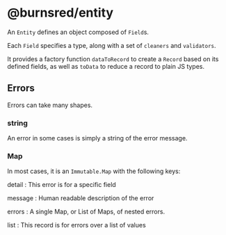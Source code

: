 # @burnsred/entity

An `Entity` defines an object composed of `Field`s.

Each `Field` specifies a type, along with a set of `cleaners` and `validators`.

It provides a factory function `dataToRecord` to create a `Record` based on its defined fields, as well as `toData` to reduce a record to plain JS types.


## Errors

Errors can take many shapes.

### string

An error in some cases is simply a string of the error message.

### Map

In most cases, it is an `Immutable.Map` with the following keys:

detail
: This error is for a specific field

message
: Human readable description of the error

errors
: A single Map, or List of Maps, of nested errors.

list
: This record is for errors over a list of values
